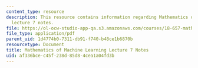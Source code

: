 ```yaml
---
content_type: resource
description: This resource contains information regarding Mathematics of machine learning
  lecture 7 notes.
file: https://ol-ocw-studio-app-qa.s3.amazonaws.com/courses/18-657-mathematics-of-machine-learning-fall-2015/af336bcec45f238d85d84cea1a04fd3b_MIT18_657F15_L7.pdf
file_type: application/pdf
parent_uid: 1d4774b0-7311-db91-f740-b48ce1b6870b
resourcetype: Document
title: Mathematics of Machine Learning Lecture 7 Notes
uid: af336bce-c45f-238d-85d8-4cea1a04fd3b
---
```

